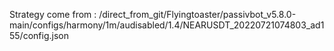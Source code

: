 Strategy come from : /direct_from_git/Flyingtoaster/passivbot_v5.8.0-main/configs/harmony/1m/audisabled/1.4/NEARUSDT_20220721074803_ad155/config.json